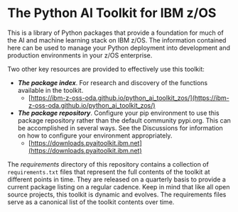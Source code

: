 # The Python AI Toolkit for IBM z/OS
This is a library of Python packages that provide a foundation for much of the AI and 
machine learning stack on IBM z/OS.  The information contained here can be used to manage 
your Python deployment into development and production environments in your z/OS
enterprise.

Two other key resources are provided to effectively use this toolkit:
- _**The package index**_.  For research and discovery of the functions available in the toolkit.
  - [https://ibm-z-oss-oda.github.io/python_ai_toolkit_zos/](https://ibm-z-oss-oda.github.io/python_ai_toolkit_zos/)
- _**The package repository**_.  Configure your pip environment to use this package repository
rather than the default community pypi.org.  This can be accomplished in several ways.  See
the Discussions for information on how to configure your environment appropriately.
  - [https://downloads.pyaitoolkit.ibm.net](https://downloads.pyaitoolkit.ibm.net)

The _requirements_ directory of this repository contains a collection of 
```requirements.txt``` files that represent the full contents of the toolkit at different 
points in time.  They are released on a quarterly basis to provide a current package listing
on a regular cadence.  Keep in mind that like all open source projects, this toolkit is 
dynamic and evolves.  The requirements files serve as a canonical list of the toolkit
contents over time.
